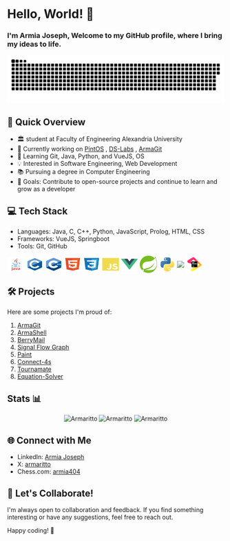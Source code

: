 # Hello, World! 👋

### I'm Armia Joseph, Welcome to my GitHub profile, where I bring my ideas to life.

<a href=#><img src="contributions.svg"></a>

## 🚀 Quick Overview

- 🏛️ student at Faculty of Engineering Alexandria University
- 🔭 Currently working on [PintOS](https://github.com/Armaritto/PintOS) , [DS-Labs](https://github.com/Armaritto/CSE224-Data-Structures-2-Labs) , [ArmaGit](https://github.com/Armaritto/ArmaGit)
- 🌱 Learning Git, Java, Python, and VueJS, OS
- 💡 Interested in Software Engineering, Web Development
- 📚 Pursuing a degree in Computer Engineering
- 🎯 Goals: Contribute to open-source projects and continue to learn and grow as a developer

## 💻 Tech Stack

- Languages: Java, C, C++, Python, JavaScript, Prolog, HTML, CSS
- Frameworks: VueJS, Springboot
- Tools: Git, GitHub
<div style="display: inline_block">
  <img align="center" height="30" width="40" src="https://github.com/devicons/devicon/blob/master/icons/java/java-original-wordmark.svg">
  <img align="center" height="30" width="40" src="https://github.com/devicons/devicon/blob/master/icons/c/c-original.svg">
  <img align="center" height="30" width="40" src="https://github.com/devicons/devicon/blob/master/icons/cplusplus/cplusplus-original.svg">
  <img align="center" height="30" width="40" src="https://raw.githubusercontent.com/devicons/devicon/master/icons/html5/html5-original.svg">
  <img align="center" height="30" width="40" src="https://raw.githubusercontent.com/devicons/devicon/master/icons/css3/css3-original.svg">
  <img align="center" height="30" width="40" src="https://raw.githubusercontent.com/devicons/devicon/master/icons/javascript/javascript-plain.svg">
  <img align="center" height="30" width="40" src="https://github.com/devicons/devicon/blob/master/icons/vuejs/vuejs-original.svg">
  <img align="center" heigth="30" width="40" src="https://github.com/devicons/devicon/blob/master/icons/spring/spring-original.svg">
  <img align="center" heigth="30" width="40" src="https://github.com/devicons/devicon/blob/master/icons/python/python-original.svg">
  <img align="center" heigth="30" width="40" src="https://www.vectorlogo.zone/logos/git-scm/git-scm-icon.svg">
  <img align="center" heigth="30" width="40" src="https://github.com/devicons/devicon/blob/master/icons/jetbrains/jetbrains-original.svg">
</div>

## 🛠️ Projects

Here are some projects I'm proud of:

1. [ArmaGit](https://github.com/Armaritto/ArmaGit)
2. [ArmaShell](https://github.com/Armaritto/ArmaShell)
3. [BerryMail](https://github.com/Armaritto/BerryMail)
4. [Signal Flow Graph](https://github.com/Armaritto/signal-flow-graph)
5. [Paint](https://github.com/Armaritto/Paint)
6. [Connect-4s](https://github.com/Armaritto/Connect-4)
7. [Tournamate](https://github.com/Armaritto/Tournamate)
8. [Equation-Solver](https://github.com/SantiagoMontag/Equation-Solver) 

## Stats 📊

<div align="center">
  <img height="180em" src="https://github-readme-stats.vercel.app/api/top-langs/?username=armaritto&layout=compact&show_icons=true&theme=algolia&border_radius=20" alt="Armaritto"/>
  <img height="180em" src="https://streak-stats.demolab.com?user=armaritto&count_private=true&theme=algolia&border_radius=20" alt="Armaritto"/>
  <img height="180em" src="https://github-readme-stats.vercel.app/api?username=Armaritto&border_radius=20&theme=algolia" alt="Armaritto"/>
</div>


## 🌐 Connect with Me

- LinkedIn: [Armia Joseph](https://www.linkedin.com/in/armia-joseph-602998220/)
- X: [armaritto](https://twitter.com/armaritto)
- Chess.com: [armia404](https://www.chess.com/member/armia404)


## 🤝 Let's Collaborate!

I'm always open to collaboration and feedback. If you find something interesting or have any suggestions, feel free to reach out.

Happy coding! 🚀

